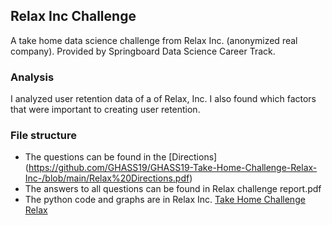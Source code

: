
## Relax Inc Challenge
A take home data science challenge from Relax Inc. (anonymized real company). Provided by Springboard Data Science Career Track.

### Analysis
I analyzed user retention data of a of Relax, Inc. I also found which factors that were important to creating user retention.

### File structure
- The questions can be found in the [Directions] (https://github.com/GHASS19/GHASS19-Take-Home-Challenge-Relax-Inc-/blob/main/Relax%20Directions.pdf)
- The answers to all questions can be found in Relax challenge report.pdf
- The python code and graphs are in Relax Inc. [Take Home Challenge Relax](https://github.com/GHASS19/GHASS19-Take-Home-Challenge-Relax-Inc-/blob/main/Relax%20Inc.%20Take-Home%20Challenge.ipynb) 
